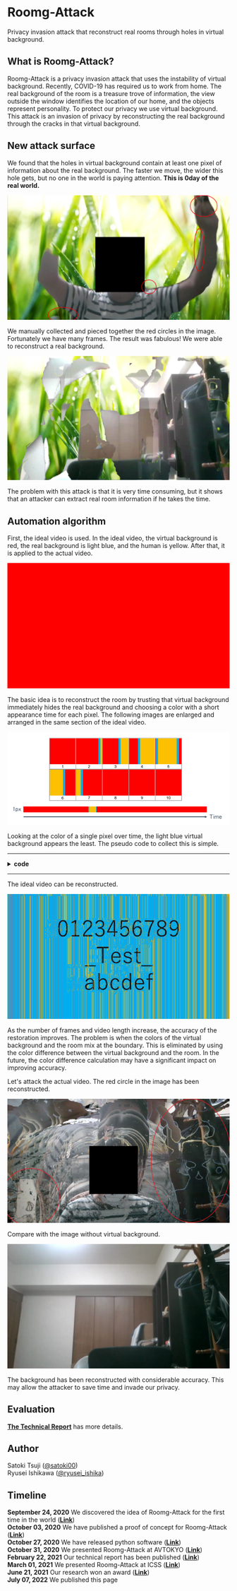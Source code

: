 # Roomg-Attack
Privacy invasion attack that reconstruct real rooms through holes in virtual background.  

## What is Roomg-Attack?
Roomg-Attack is a privacy invasion attack that uses the instability of virtual background.
Recently, COVID-19 has required us to work from home.
The real background of the room is a treasure trove of information, the view outside the window identifies the location of our home, and the objects represent personality.
To protect our privacy we use virtual background.
This attack is an invasion of privacy by reconstructing the real background through the cracks in that virtual background.

## New attack surface
We found that the holes in virtual background contain at least one pixel of information about the real background.
The faster we move, the wider this hole gets, but no one in the world is paying attention.
**This is 0day of the real world.**

![img1](images/img1.png)  

We manually collected and pieced together the red circles in the image. Fortunately we have many frames.
The result was fabulous!
We were able to reconstruct a real background.

![img2](images/img2.png)  

The problem with this attack is that it is very time consuming, but it shows that an attacker can extract real room information if he takes the time.

## Automation algorithm
First, the ideal video is used.
In the ideal video, the virtual background is red, the real background is light blue, and the human is yellow.
After that, it is applied to the actual video.

![img3](images/img3.gif)  

The basic idea is to reconstruct the room by trusting that virtual background immediately hides the real background and choosing a color with a short appearance time for each pixel.
The following images are enlarged and arranged in the same section of the ideal video.

![img4](images/img4.png)  

Looking at the color of a single pixel over time, the light blue virtual background appears the least.
The pseudo code to collect this is simple.

---

<details><summary><strong>code</strong></summary><div>

```python
import cv2
import sys
import time
import numpy
import collections
from tqdm import tqdm

args = sys.argv
filename = args[1]

video = cv2.VideoCapture(filename)
if not video.isOpened():
    print("c('o'c)")
    print("plz {}".format(filename))
    sys.exit()

h = int(video.get(cv2.CAP_PROP_FRAME_HEIGHT))
w = int(video.get(cv2.CAP_PROP_FRAME_WIDTH))
f = 0 #int(video.get(cv2.CAP_PROP_FRAME_COUNT))

frame = []
while True:
    ret, tmp = video.read()
    if not ret:
        break
    f += 1
    frame.append(tmp)

print("c('-'c)")
print("-" * 50)
print("Height:{}\nWidht:{}\nFrame:{}".format(h, w, f))
print("-" * 50)
omg = int(input("omg:"))
print("-" * 50)

omgc = 0
image = [[0] * w for i in range(h)]

bar = tqdm(total = h * w)
bar.set_description('Progress')

start = time.time()

#"""
for i in range(h):
    for j in range(w):
        colors = []
        most = []
        n = -1
        for k in range(f):
            colors.append(str(frame[k][i][j].tolist()))
        for k in (collections.Counter(colors).most_common()[0][0]).replace("[", "").replace("]", "").split(', '):
            most.append(int(k))
        while True:
            least = []
            for k in (collections.Counter(colors).most_common()[n][0]).replace("[", "").replace("]", "").split(', '):
                least.append(int(k))
            n -= 1
            if most == least:
                least = []
                for k in (collections.Counter(colors).most_common()[-1][0]).replace("[", "").replace("]", "").split(', '):
                    least.append(int(k))
                break
            if abs(sum(most) - sum(least)) > omg:
                omgc += 1
                break
        image[i][j] = numpy.array(least)
        bar.update(1)
    #print("{}/{}:{:.2f}s".format(i + 1, h, time.time() - start))
#"""

bar.close()

print("omgc:{}".format(omgc))
print("Time:{:.2f}".format(time.time() - start))
print("-" * 50)

cv2.imwrite('{}_room_{}.png'.format(filename.replace(".mp4", ""), omg), numpy.array(image))

print("b(^0^b)")
```

</div></details>

---

The ideal video can be reconstructed.

![img5](images/img5.png)  

As the number of frames and video length increase, the accuracy of the restoration improves.
The problem is when the colors of the virtual background and the room mix at the boundary.
This is eliminated by using the color difference between the virtual background and the room.
In the future, the color difference calculation may have a significant impact on improving accuracy.

Let's attack the actual video.
The red circle in the image has been reconstructed.

![img6](images/img6.png)  

Compare with the image without virtual background.

![img7](images/img7.png)  

The background has been reconstructed with considerable accuracy.
This may allow the attacker to save time and invade our privacy.

## Evaluation
**[The Technical Report](http://id.nii.ac.jp/1001/00209447/)** has more details.

## Author
Satoki Tsuji ([@satoki00](https://twitter.com/satoki00))  
Ryusei Ishikawa ([@ryusei_ishika](https://twitter.com/ryusei_ishika))  

## Timeline
**September 24, 2020** We discovered the idea of Roomg-Attack for the first time in the world (**[Link](https://qiita.com/satoki/items/2770a28fd319113ca31b)**)  
**October 03, 2020** We have published a proof of concept for Roomg-Attack (**[Link](https://github.com/satoki/roomg)**)  
**October 27, 2020** We have released python software (**[Link](https://pypi.org/project/zoomg/)**)  
**October 31, 2020** We presented Roomg-Attack at AVTOKYO (**[Link](https://www.avtokyo.org/2020/event#h.3xesf54ajoe3)**)  
**February 22, 2021** Our technical report has been published (**[Link](http://id.nii.ac.jp/1001/00209447/)**)  
**March 01, 2021** We presented Roomg-Attack at ICSS (**[Link](https://www.ieice.org/ken/paper/20210301ZCDg/eng/)**)  
**June 21, 2021** Our research won an award (**[Link](https://www.ieice.org/iss/icss/award.html#2020)**)  
**July 07, 2022** We published this page  
